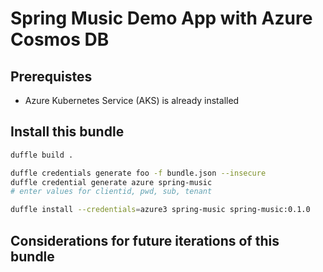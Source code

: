 # Spring Music Demo App with Azure Cosmos DB

## Prerequistes

- Azure Kubernetes Service  (AKS) is already installed

## Install this bundle

```bash
duffle build .

duffle credentials generate foo -f bundle.json --insecure
duffle credential generate azure spring-music
# enter values for clientid, pwd, sub, tenant

duffle install --credentials=azure3 spring-music spring-music:0.1.0
```


## Considerations for future iterations of this bundle
